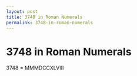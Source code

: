 ```yaml
---
layout: post
title: 3748 in Roman Numerals
permalink: 3748-in-roman-numerals
---
```


# 3748 in Roman Numerals

3748 = MMMDCCXLVIII
